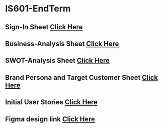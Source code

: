# IS601-EndTerm

## Sign-In Sheet [Click Here](signin-sheet.md)


## Business-Analysis Sheet [Click Here](competative-analysis.md)


## SWOT-Analysis Sheet [Click Here](SWOT-analysis.md)


## Brand Persona and Target Customer Sheet [Click Here](Brand-TargetAudience.md)


## Initial User Stories [Click Here](User-Stories.md)



## Figma design link [Click Here](https://www.figma.com/file/puog0pDY0mW5VGzuivGCi1/Final-Group-Project--Bakery?type=design&node-id=0%3A1&mode=design&t=czFldwwjhv8nc5sg-1)

